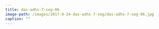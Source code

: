 ```yaml
---
title: das-adhs-7-seg-06
image-path: /images/2017-9-24-das-adhs-7-seg/das-adhs-7-seg-06.jpg
caption: ""
---
```

